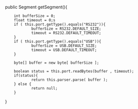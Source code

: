 public Segment getSegment(){

        int bufferSize = 0;
        float timeout = 0;s
        if ( this.port.getType().equals("RS232")){
                bufferSize = RS232.DEFAULT_SIZE;
                timeout = RS232.DEFAULT_TIMEOUT;
        }
        if ( this.port.getType().equals("USB")){
                bufferSize = USB.DEFAULT_SIZE;
                timeout = USB.DEFAULT_TIMEOUT;
        }
        
        byte[] buffer = new byte[ bufferSize ];
        
        boolean status = this.port.readBytes(buffer , timeout);
        if(status){
                return this.parser.parse( buffer );
        } else {
                return null;
        }
        
}
                
